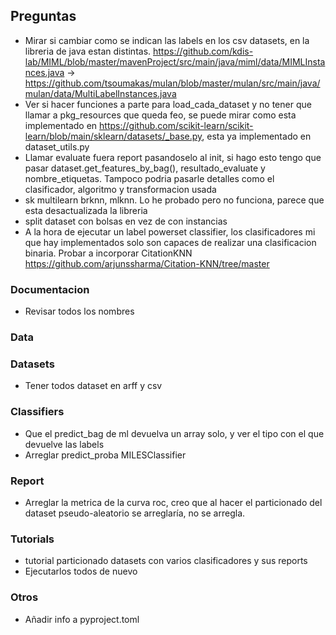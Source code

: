 
## Preguntas
- Mirar si cambiar como se indican las labels en los csv datasets, en la libreria de java estan distintas.
https://github.com/kdis-lab/MIML/blob/master/mavenProject/src/main/java/miml/data/MIMLInstances.java -> 
https://github.com/tsoumakas/mulan/blob/master/mulan/src/main/java/mulan/data/MultiLabelInstances.java
- Ver si hacer funciones a parte para load_cada_dataset y no tener que llamar a pkg_resources que queda feo, se
  puede mirar como esta implementado en https://github.com/scikit-learn/scikit-learn/blob/main/sklearn/datasets/_base.py, esta ya implementado en dataset_utils.py
- Llamar evaluate fuera report pasandoselo al init, si hago esto tengo que pasar dataset.get_features_by_bag(), 
  resultado_evaluate y nombre_etiquetas. Tampoco podria pasarle detalles como el clasificador, algoritmo y transformacion usada
- sk multilearn brknn, mlknn. Lo he probado pero no funciona, parece que esta desactualizada la libreria
- split dataset con bolsas en vez de con instancias
- A la hora de ejecutar un label powerset classifier, los clasificadores mi que hay implementados solo son capaces de 
  realizar una clasificacion binaria. Probar a incorporar CitationKNN https://github.com/arjunssharma/Citation-KNN/tree/master


### Documentacion
- Revisar todos los nombres

### Data

### Datasets
- Tener todos dataset en arff y csv

### Classifiers
- Que el predict_bag de ml devuelva un array solo, y ver el tipo con el que devuelve las labels
- Arreglar predict_proba MILESClassifier

### Report
- Arreglar la metrica de la curva roc, creo que al hacer el particionado del dataset pseudo-aleatorio se arreglaría, 
  no se arregla.

### Tutorials
- tutorial particionado datasets con varios clasificadores y sus reports
- Ejecutarlos todos de nuevo

### Otros
- Añadir info a pyproject.toml

